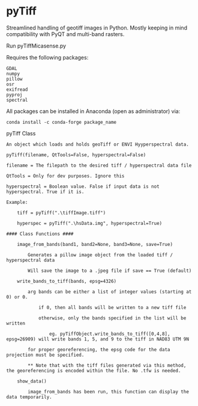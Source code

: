 # pyTiff
Streamlined handling of geotiff images in Python. Mostly keeping in mind compatibility with PyQT and multi-band rasters.

Run pyTiffMicasense.py

Requires the following packages:

	GDAL
	numpy
	pillow
	osr
	exifread
	pyproj
	spectral
	
All packages can be installed in Anaconda (open as administrator) via:

	conda install -c conda-forge package_name
	

pyTiff Class

	An object which loads and holds geoTiff or ENVI Hyyperspectral data.
	
	pyTiff(filename, QtTools=False, hyperspectral=False)
	
	filename = The filepath to the desired tiff / hyperspectral data file
	
	QtTools = Only for dev purposes. Ignore this
	
	hyperspectral = Boolean value. False if input data is not hyperspectral. True if it is.
	
	Example:
	
		tiff = pyTiff(".\tiffImage.tiff")
		
		hyperspec = pyTiff(".\hsData.img", hyperspectral=True)
		
	#### Class Functions ####
			
		image_from_bands(band1, band2=None, band3=None, save=True)
		
			Generates a pillow image object from the loaded tiff / hyperspectral data
			
			Will save the image to a .jpeg file if save == True (default)
			
		write_bands_to_tiff(bands, epsg=4326)
		
			arg bands can be either a list of integer values (starting at 0) or 0.
			
				if 0, then all bands will be written to a new tiff file
				
				otherwise, only the bands specified in the list will be written
				
					eg. pyTiffObject.write_bands_to_tiff([0,4,8], epsg=26909) will write bands 1, 5, and 9 to the tiff in NAD83 UTM 9N
					
			for proper georeferencing, the epsg code for the data projection must be specified.
			
			** Note that with the tiff files generated via this method, the georeferencing is encoded within the file. No .tfw is needed.
			
		show_data()
		
			image_from_bands has been run, this function can display the data temporarily.
	
	
